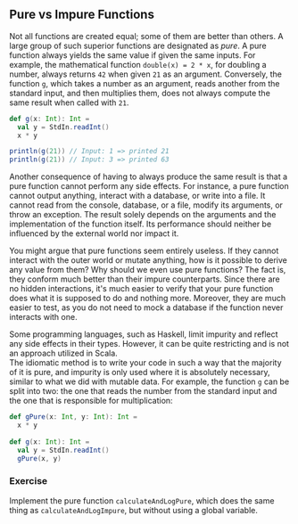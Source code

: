 ## Pure vs Impure Functions

Not all functions are created equal; some of them are better than others. 
A large group of such superior functions are designated as *pure*. 
A pure function always yields the same value if given the same inputs. 
For example, the mathematical function `double(x) = 2 * x`, for doubling a number, always returns `42` when given `21` as an 
argument. 
Conversely, the function `g`, which takes a number as an argument, reads another from the standard input, and then multiplies them,
does not always compute the same result when called with `21`. 

```scala 3
def g(x: Int): Int =
  val y = StdIn.readInt()
  x * y

println(g(21)) // Input: 1 => printed 21
println(g(21)) // Input: 3 => printed 63
```

Another consequence of having to always produce the same result is that a pure function cannot perform any side effects. 
For instance, a pure function cannot output anything, interact with a database, or write into a file. 
It cannot read from the console, database, or a file, modify its arguments, or throw an exception. 
The result solely depends on the arguments and the implementation of the function itself. 
Its performance should neither be influenced by the external world nor impact it.

You might argue that pure functions seem entirely useless. 
If they cannot interact with the outer world or mutate anything, how is it possible to derive any value from them? 
Why should we even use pure functions? 
The fact is, they conform much better than their impure counterparts.
Since there are no hidden interactions, it's much easier to verify that your pure function does what it 
is supposed to do and nothing more. 
Moreover, they are much easier to test, as you do not need to mock a database if the function never interacts with one. 

Some programming languages, such as Haskell, limit impurity and reflect any side effects in their types. 
However, it can be quite restricting and is not an approach utilized in Scala.  
The idiomatic method is to write your code in such a way that the majority of it is pure, and impurity is only used 
where it is absolutely necessary, similar to what we did with mutable data. 
For example, the function `g` can be split into two: the one that reads the number from the standard input and the one 
that is responsible for multiplication: 

```scala 3
def gPure(x: Int, y: Int): Int =
  x * y 
  
def g(x: Int): Int =
  val y = StdIn.readInt()
  gPure(x, y)
```

### Exercise

Implement the pure function `calculateAndLogPure`, which does the same thing as `calculateAndLogImpure`, but without 
using a global variable.
